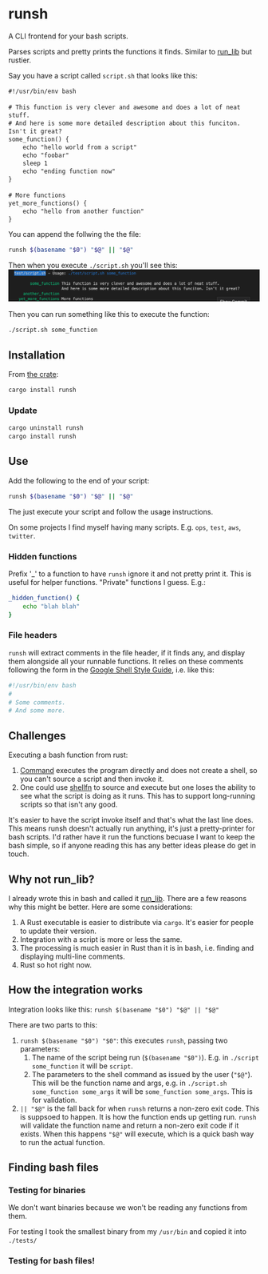 # runsh

A CLI frontend for your bash scripts. 

Parses scripts and pretty prints the functions it finds. Similar to [run_lib](https://github.com/jamescoleuk/run_lib) but rustier.

Say you have a script called `script.sh` that looks like this:

```
#!/usr/bin/env bash

# This function is very clever and awesome and does a lot of neat stuff.
# And here is some more detailed description about this funciton. Isn't it great?
some_function() {
    echo "hello world from a script"
    echo "foobar"
    sleep 1
    echo "ending function now"
}

# More functions
yet_more_functions() {
    echo "hello from another function"
}
```

You can append the follwing the the file:
```bash
runsh $(basename "$0") "$@" || "$@"
```

Then when you execute `./script.sh` you'll see this:
![A screenshot showing the output of running ./script.sh, showing a list of functions and their comments](/docs/example01.png)

Then you can run something like this to execute the function:
```bash
./script.sh some_function
```

## Installation
From [the crate](https://crates.io/crates/runsh):
```bash
cargo install runsh
```

### Update
```bash
cargo uninstall runsh
cargo install runsh
```

## Use
Add the following to the end of your script:
```bash
runsh $(basename "$0") "$@" || "$@"
```

The just execute your script and follow the usage instructions.

On some projects I find myself having many scripts. E.g. `ops`, `test`, `aws`, `twitter`.

### Hidden functions
Prefix '_' to a function to have `runsh` ignore it and not pretty print it. This is useful for helper functions. "Private" functions I guess. E.g.:
```bash
_hidden_function() {
    echo "blah blah"
}
```

### File headers
`runsh` will extract comments in the file header, if it finds any, and display them alongside all your runnable functions. It relies on these comments following the form in the [Google Shell Style Guide](https://google.github.io/styleguide/shellguide.html#s4.1-file-header), i.e. like this:
```bash
#!/usr/bin/env bash
#
# Some comments.
# And some more.
```

## Challenges

Executing a bash function from rust:
1. [Command](https://doc.rust-lang.org/std/process/struct.Command.html) executes the program directly and does not create a shell, so you can't source a script and then invoke it.
2. One could use [shellfn](https://github.com/synek317/shellfn) to source and execute but one loses the ability to see what the script is doing as it runs. This has to support long-running scripts so that isn't any good.

It's easier to have the script invoke itself and that's what the last line does. This means runsh doesn't actually run anything, it's just a pretty-printer for bash scripts. I'd rather have it run the functions becuase I want to keep the bash simple, so if anyone reading this has any better ideas please do get in touch.

## Why not run_lib?

I already wrote this in bash and called it [run_lib](https://github.com/jamescoleuk/run_lib). There are a few reasons why this might be better. Here are some considerations:
1. A Rust executable is easier to distribute via `cargo`. It's easier for people to update their version. 
2. Integration with a script is more or less the same. 
3. The processing is much easier in Rust than it is in bash, i.e. finding and displaying multi-line comments. 
4. Rust so hot right now.

## How the integration works
Integration looks like this:
```runsh $(basename "$0") "$@" || "$@"```

There are two parts to this:
1. `runsh $(basename "$0") "$0"`: this executes `runsh`, passing two parameters: 
   1. The name of the script being run (`$(basename "$0")`). E.g. in `./script some_function` it will be `script`.
   2. The parameters to the shell command as issued by the user (`"$@"`). This will be the function name and args, e.g. in `./script.sh some_function some_args` it will be `some_function some_args`. This is for validation.
2. `|| "$@"` is the fall back for when `runsh` returns a non-zero exit code. This is suppsoed to happen. It is how the function ends up getting run. `runsh` will validate the function name and return a non-zero exit code if it exists. When this happens `"$@"` will execute, which is a quick bash way to run the actual function.

## Finding bash files
### Testing for binaries
We don't want binaries because we won't be reading any functions from them.

For testing I took the smallest binary from my `/usr/bin` and copied it into `./tests/`

### Testing for bash files!